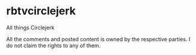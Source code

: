 # rbtvcirclejerk
All things Circlejerk

All the comments and posted content is owned by the respective parties. I do not claim the rights to any of them.
